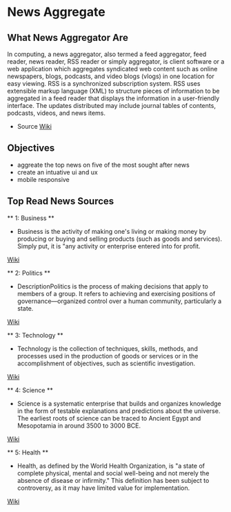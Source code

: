 # News Aggregate

## What News Aggregator Are

In computing, a news aggregator, also termed a feed aggregator, feed reader, news reader, RSS reader or simply aggregator, is client software or a web application which aggregates syndicated web content such as online newspapers, blogs, podcasts, and video blogs (vlogs) in one location for easy viewing. RSS is a synchronized subscription system. RSS uses extensible markup language (XML) to structure pieces of information to be aggregated in a feed reader that displays the information in a user-friendly interface. The updates distributed may include journal tables of contents, podcasts, videos, and news items.

- Source [Wiki](https://en.wikipedia.org/wiki/News_aggregator)

## Objectives

- aggreate the top news on five of the most sought after news
- create an intuative ui and ux
- mobile responsive

## Top Read News Sources

** 1: Business **

- Business is the activity of making one's living or making money by producing or buying and selling products (such as goods and services). Simply put, it is "any activity or enterprise entered into for profit.

[Wiki](https://en.wikipedia.org/wiki/News_aggregator)

** 2: Politics **

- DescriptionPolitics is the process of making decisions that apply to members of a group. It refers to achieving and exercising positions of governance—organized control over a human community, particularly a state.

[Wiki](https://en.wikipedia.org/wiki/Politics)

** 3: Technology **

- Technology is the collection of techniques, skills, methods, and processes used in the production of goods or services or in the accomplishment of objectives, such as scientific investigation.

[Wiki](https://en.wikipedia.org/wiki/Technology)

** 4: Science **

- Science is a systematic enterprise that builds and organizes knowledge in the form of testable explanations and predictions about the universe. The earliest roots of science can be traced to Ancient Egypt and Mesopotamia in around 3500 to 3000 BCE.

[Wiki](https://en.wikipedia.org/wiki/Science)

** 5: Health **

- Health, as defined by the World Health Organization, is "a state of complete physical, mental and social well-being and not merely the absence of disease or infirmity." This definition has been subject to controversy, as it may have limited value for implementation.

[Wiki](https://en.wikipedia.org/wiki/Health)
